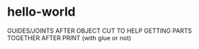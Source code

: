 # hello-world
GUIDES/JOINTS AFTER OBJECT CUT TO HELP GETTING PARTS TOGETHER AFTER PRINT (with glue or not)
